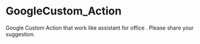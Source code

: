 # GoogleCustom_Action
Google Custom Action that work like assistant for office .
Please share your suggestion.
